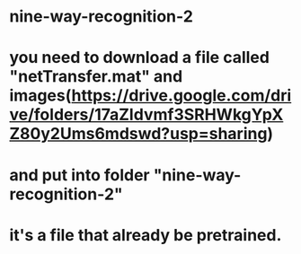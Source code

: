 # nine-way-recognition-2
# you need to download a file called "netTransfer.mat" and images(https://drive.google.com/drive/folders/17aZIdvmf3SRHWkgYpXZ80y2Ums6mdswd?usp=sharing)
# and put into folder "nine-way-recognition-2"
# it's a file that already be pretrained.
